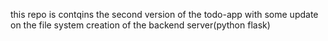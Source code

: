 this repo is contqins the second version of the todo-app with some update on the file system creation of the backend server(python flask)

